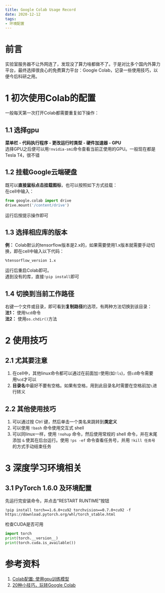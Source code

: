 ```yaml
---
title: Google Colab Usage Record
date: 2020-12-12
tags:
- 环境配置
---
```


# 前言
实验室服务器不让外网连了，发现没了算力啥都做不了。于是对比多个国内外算力平台，最终选择很良心的免费算力平台：Google Colab，记录一些使用技巧，以便今后科研之用。

# 1 初次使用Colab的配置
一般每天第一次打开Colab都需要重复如下操作：

## 1.1 选择gpu
**菜单栏 - 代码执行程序 - 更改运行时类型 - 硬件加速器 - GPU**  
选择GPU之后便可以用```!nvidia-smi```命令查看当前正使用的GPU。一般现在都是Tesla T4，很不错

## 1.2 挂载Google云端硬盘
既可以**直接鼠标点击挂载图标**，也可以按照如下方式挂载：  
在cell中输入：
```python
from google.colab import drive
drive.mount('/content/drive')
```
运行后按提示操作即可

## 1.3 选择相应库的版本
**例：** Colab默认的tensorflow版本是2.x的，如果需要使用1.x版本就需要手动切换，即在cell中输入以下代码：  
```
%tensorflow_version 1.x
```
运行后重启Colab即可。  
遇到没有的库，直接```!pip install```即可

## 1.4 切换到当前工作路径
右键一个文件或目录，即可看到**复制路径**的选项，有两种方法切换到该目录：  
**法1：** 使用```%cd```命令  
**法2：** 使用```os.chdir()```方法  

# 2 使用技巧
## 2.1 尤其要注意
1. 在cell中，其他linux命令都可以通过在前面加```!```使用(如```!ls```)，但```cd```命令需要用```%cd```才可以
2. **目录名**中最好不要有空格。如果有空格，用到此目录名时需要在空格前加```\```进行转义

## 2.2 其他使用技巧
1. 可以通过按 Ctrl 键，然后单击一个类名来跳转到**类定义**
2. 可以使用 ```!bash``` 命令使用交互式 shell
3. 可以同linux一样，使用 ```!nohup``` 命令，然后使用常规的 shell 命令，并在末尾添加 ```&``` 使其在后台运行。使用 ```!ps -ef``` 命令查看任务号，并用 ```!kill 任务号``` 的方式手动结束任务

# 3 深度学习环境相关
## 3.1 PyTorch 1.6.0 及环境配置
先运行完安装命令，并点击“RESTART RUNTIME”按钮
```
!pip install torch==1.6.0+cu92 torchvision==0.7.0+cu92 -f https://download.pytorch.org/whl/torch_stable.html
```
检查CUDA是否可用
```python
import torch
print(torch.__version__)
print(torch.cuda.is_available())
```

# 参考资料
1. [Colab配置: 使用gpu训练模型](https://blog.csdn.net/Augurlee/article/details/103019181)
2. [20种小技巧，玩转Google Colab](https://cloud.tencent.com/developer/article/1708477)